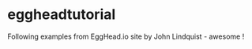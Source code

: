 eggheadtutorial
===============

Following examples from EggHead.io site by John Lindquist - awesome !